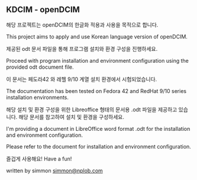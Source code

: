 KDCIM - openDCIM
-----------

해당 프로젝트는 openDCIM의 한글화 적용과 사용을 목적으로 합니다.

This project aims to apply and use Korean language version of openDCIM.



제공된 odt 문서 파일을 통해 프로그램 설치와 환경 구성을 진행하세요.

Proceed with program installation and environment configuration using the provided odt document file.



이 문서는 페도라42 와 레헬 9/10 계열 설치 환경에서 시험되었습니다.

The documentation has been tested on Fedora 42 and RedHat 9/10 series installation environments.



해당 설치 및 환경 구성을 위한 Libreoffice 형태의 문서용 .odt 파일을 제공하고 있습니다. 해당 문서를 참고하여 설치 및 환경을 구성하세요.

I'm providing a document in LibreOffice word format .odt for the installation and environment configuration.

Please refer to the document for installation and environment configuration.


즐겁게 사용해요!
Have a fun!

written by simmon
simmon@nplob.com
